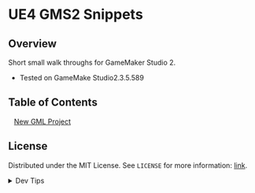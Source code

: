 # UE4 GMS2 Snippets


<!-- OVERVIEW -->
## Overview

Short small walk throughs for GameMaker Studio 2.
  

* Tested on GameMake Studio2.3.5.589

<!-- TOC -->
## Table of Contents
<kbd></kbd> &nbsp;&nbsp; [New GML Project](new-gml/README.md#user-content-new-gml) <br>



<!-- LICENSE -->
## License
Distributed under the MIT License. See `LICENSE` for more information: [link](LICENSE).


</p>
</details>
<details><summary>Dev Tips</summary>
make git m="add commit message"
</details>


